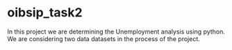 # oibsip_task2
In this project we are determining the Unemployment analysis using python. We are considering two data datasets in the process of the project.
